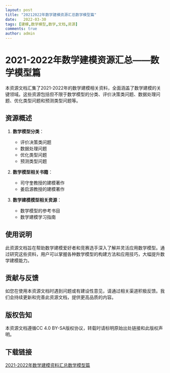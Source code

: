 ```yaml
---
layout: post
title: "20212022年数学建模资源汇总数学模型篇"
date:   2022-03-30
tags: [建模,数学模型,数学,文档,资源]
comments: true
author: admin
---
```

# 2021-2022年数学建模资源汇总——数学模型篇

本资源文档汇集了2021-2022年的数学建模相关资料，全面涵盖了数学建模的关键领域。这些资源包括但不限于数学模型的分类、评价决策类问题、数据处理问题、优化类型问题和预测类型问题等。

## 资源概述

1. **数学模型分类**：
   - 评价决策类问题
   - 数据处理问题
   - 优化类型问题
   - 预测类型问题

2. **数学模型相关书籍**：
   - 司守奎教授的建模著作
   - 姜启源教授的建模著作

3. **数学建模模型相关资源**：
   - 数学模型的参考书目
   - 数学建模学习指南

## 使用说明

此资源文档旨在帮助数学建模爱好者和竞赛选手深入了解并灵活应用数学模型。通过研究这些资料，用户可以掌握各种数学模型的构建方法和应用技巧，大幅提升数学建模能力。

## 贡献与反馈

如您在使用本资源文档时遇到问题或有建设性意见，请通过相关渠道积极反馈。我们会持续更新和完善此资源文档，提供更高品质的内容。

## 版权告知

本资源文档遵循CC 4.0 BY-SA版权协议，转载时请标明原始出处链接和此版权声明。

## 下载链接

[2021-2022年数学建模资料汇总数学模型篇](https://pan.quark.cn/s/9144de85045b)